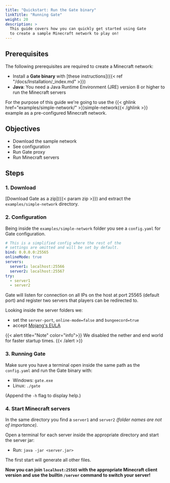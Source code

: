 ```yaml
---
title: "Quickstart: Run the Gate binary"
linkTitle: "Running Gate"
weight: 20
description: >
  This guide covers how you can quickly get started using Gate
  to create a sample Minecraft network to play on!
---
```


## Prerequisites

The following prerequisites are required to create a Minecraft network:

- Install a **Gate binary** with [these instructions]({{< ref "/docs/Installation/_index.md" >}})
- **Java**: You need a Java Runtime Environment (JRE) version 8 or higher to run the Minecraft servers

For the purpose of this guide we're going to use the
{{< ghlink href="examples/simple-network/" >}}simple-network{{< /ghlink >}}
example as a pre-configured Minecraft network.

## Objectives
- Download the sample network
- See configuration
- Run Gate proxy
- Run Minecraft servers

## Steps

### 1. Download

[Download Gate as a zip]({{< param zip >}}) and extract the `examples/simple-network` directory.

### 2. Configuration

Being inside the `examples/simple-network` folder you see a `config.yaml` for Gate configuration.
```yaml
# This is a simplified config where the rest of the
# settings are omitted and will be set by default.
bind: 0.0.0.0:25565
onlineMode: true
servers:
  server1: localhost:25566
  server2: localhost:25567
try:
  - server1
  - server2
```
Gate will listen for connection on all IPs on the host at port 25565 (default port) and
register two servers that players can be redirected to.

Looking inside the server folders we:
- set the `server-port`, `online-mode=false` and `bungeecord=true`
- accept [Mojang's EULA](https://account.mojang.com/documents/minecraft_eula)

{{< alert title="Note" color="info">}}
We disabled the nether and end world for faster startup times.
{{< /alert >}}

### 3. Running Gate

Make sure you have a terminal open inside the same path as the `config.yaml` and run the Gate binary with:
- Windows: `gate.exe`
- Linux: `./gate`

(Append the `-h` flag to display help.)

### 4. Start Minecraft servers

In the same directory you find a `server1` and `server2` _(folder names are not of importance)_.

Open a terminal for each server inside the appropriate directory and start the server jar:
-  Run: `java -jar <server.jar>`

The first start will generate all other files.

**Now you can join `localhost:25565` with the appropriate Minecraft client version and use the
builtin `/server` command to switch your server!**